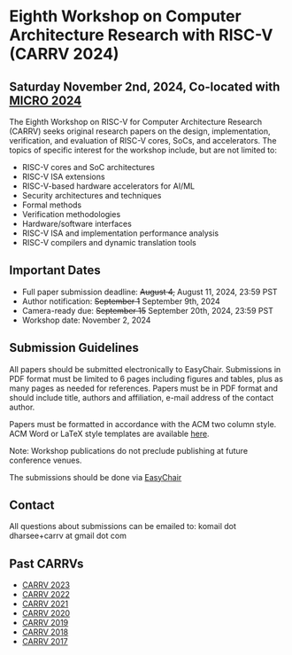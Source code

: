 # Eighth Workshop on Computer Architecture Research with RISC-V (CARRV 2024)

## Saturday November 2nd, 2024, Co-located with [MICRO 2024](https://microarch.org/micro57/)

The Eighth Workshop on RISC-V for Computer Architecture Research (CARRV) seeks original
research papers on the design, implementation, verification, and evaluation of
RISC-V cores, SoCs, and accelerators. The topics of specific
interest for the workshop include, but are not limited to:

* RISC-V cores and SoC architectures
* RISC-V ISA extensions
* RISC-V-based hardware accelerators for AI/ML
* Security architectures and techniques
* Formal methods
* Verification methodologies
* Hardware/software interfaces
* RISC-V ISA and implementation performance analysis
* RISC-V compilers and dynamic translation tools

## Important Dates

* Full paper submission deadline: ~~August 4,~~ August 11,  2024, 23:59 PST
* Author notification: ~~September 1~~ September 9th, 2024
* Camera-ready due: ~~September 15~~ September 20th, 2024, 23:59 PST
* Workshop date: November 2, 2024

## Submission Guidelines

All papers should be submitted electronically to EasyChair. Submissions
in PDF format must be limited to 6 pages including figures and tables,
plus as many pages as needed for references. Papers must be in PDF
format and should include title, authors and affiliation, e-mail address
of the contact author.

Papers must be formatted in accordance with the ACM two column
style. ACM Word or LaTeX style templates are available
[here](http://www.acm.org/publications/proceedings-template).

Note: Workshop publications do not preclude publishing at future
conference venues.

The submissions should be done  via [EasyChair](https://easychair.org/conferences/?conf=carrv2024) 

## Contact

All questions about submissions can be emailed to:
komail dot dharsee+carrv at gmail dot com

## Past CARRVs

* [CARRV 2023](https://carrv.github.io/2023/)
* [CARRV 2022](https://carrv.github.io/2022/)
* [CARRV 2021](https://carrv.github.io/2021/)
* [CARRV 2020](https://carrv.github.io/2020/)
* [CARRV 2019](https://carrv.github.io/2019/)
* [CARRV 2018](https://carrv.github.io/2018/)
* [CARRV 2017](https://carrv.github.io/2017/)
